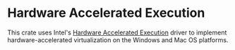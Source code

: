# Hardware Accelerated Execution

This crate uses Intel's [Hardware Accelerated Execution][HAX] driver to
implement hardware-accelerated virtualization on the Windows and Mac OS platforms.

[HAX]: https://software.intel.com/en-us/articles/intel-hardware-accelerated-execution-manager-intel-haxm
